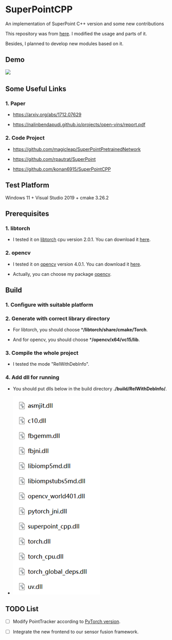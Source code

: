 # SuperPointCPP

An implementation of SuperPoint C++ version and some new contributions

This repository was from [here](https://github.com/konan6915/SuperPointCPP). I modified the usage and parts of it.

Besides, I planned to develop new modules based on it.

## Demo

![](./assets/demo.gif)

## Some Useful Links

### 1. Paper

- https://arxiv.org/abs/1712.07629

- https://nalinbendapudi.github.io/projects/open-vins/report.pdf

### 2. Code Project

- https://github.com/magicleap/SuperPointPretrainedNetwork

- https://github.com/rpautrat/SuperPoint

- https://github.com/konan6915/SuperPointCPP

## Test Platform

Windows 11 + Visual Studio 2019 + cmake 3.26.2

## Prerequisites

### 1. **libtorch** 

- I tested it on [libtorch](https://pytorch.org/get-started/locally/) cpu version 2.0.1. You can download it [here](https://download.pytorch.org/libtorch/cpu/libtorch-win-shared-with-deps-2.0.1%2Bcpu.zip).

### 2. **opencv** 

- I tested it on [opencv](https://opencv.org/) version 4.0.1. You can download it [here](https://github.com/opencv/opencv/releases/tag/4.0.1).

- Actually, you can choose my package [opencv](./opencv.zip).

## Build

### 1. Configure with suitable platform

### 2. Generate with correct library directory

- For libtorch, you should choose ***/libtorch/share/cmake/Torch**.

- And for opencv, you should choose ***/opencv/x64/vc15/lib**.

### 3. Compile the whole project

- I tested the mode "RelWithDebInfo".

### 4. Add dll for running

- You should put dlls below in the build directory **./build/RelWithDebInfo/**.

- ![](./assets/dll.png)


## TODO List

- [ ] Modify PointTracker according to [PyTorch version](https://github.com/magicleap/SuperPointPretrainedNetwork).

- [ ] Integrate the new frontend to our sensor fusion framework.
